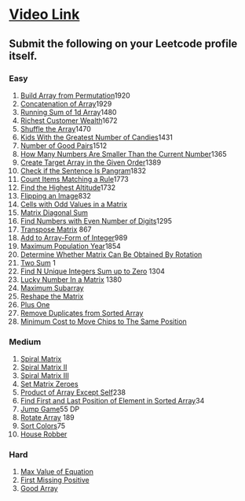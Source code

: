 # [Video Link](https://youtu.be/n60Dn0UsbEk)

## Submit the following on your Leetcode profile itself.

### Easy
1. [Build Array from Permutation](https://leetcode.com/problems/build-array-from-permutation/)1920
2. [Concatenation of Array](https://leetcode.com/problems/concatenation-of-array/)1929
3. [Running Sum of 1d Array](https://leetcode.com/problems/running-sum-of-1d-array/)1480
4. [Richest Customer Wealth](https://leetcode.com/problems/richest-customer-wealth/)1672
5. [Shuffle the Array](https://leetcode.com/problems/shuffle-the-array/)1470
6. [Kids With the Greatest Number of Candies](https://leetcode.com/problems/kids-with-the-greatest-number-of-candies/)1431
7. [Number of Good Pairs](https://leetcode.com/problems/number-of-good-pairs/)1512
8. [How Many Numbers Are Smaller Than the Current Number](https://leetcode.com/problems/how-many-numbers-are-smaller-than-the-current-number/)1365
9. [Create Target Array in the Given Order](https://leetcode.com/problems/create-target-array-in-the-given-order/)1389
10. [Check if the Sentence Is Pangram](https://leetcode.com/problems/check-if-the-sentence-is-pangram/)1832
11. [Count Items Matching a Rule](https://leetcode.com/problems/count-items-matching-a-rule/)1773
12. [Find the Highest Altitude](https://leetcode.com/problems/find-the-highest-altitude/)1732
13. [Flipping an Image](https://leetcode.com/problems/flipping-an-image/)832
14. [Cells with Odd Values in a Matrix](https://leetcode.com/problems/cells-with-odd-values-in-a-matrix/)
15. [Matrix Diagonal Sum](https://leetcode.com/problems/matrix-diagonal-sum/)
16. [Find Numbers with Even Number of Digits](https://leetcode.com/problems/find-numbers-with-even-number-of-digits/)1295
17. [Transpose Matrix](https://leetcode.com/problems/transpose-matrix/) 867
18. [Add to Array-Form of Integer](https://leetcode.com/problems/add-to-array-form-of-integer/)989
19. [Maximum Population Year](https://leetcode.com/problems/maximum-population-year/)1854
20. [Determine Whether Matrix Can Be Obtained By Rotation](https://leetcode.com/problems/determine-whether-matrix-can-be-obtained-by-rotation/)
21. [Two Sum](https://leetcode.com/problems/two-sum/) 1
22. [Find N Unique Integers Sum up to Zero](https://leetcode.com/problems/find-n-unique-integers-sum-up-to-zero/) 1304
23. [Lucky Number In a Matrix](https://leetcode.com/problems/lucky-numbers-in-a-matrix/) 1380
24. [Maximum Subarray](https://leetcode.com/problems/maximum-subarray/)
25. [Reshape the Matrix](https://leetcode.com/problems/reshape-the-matrix/)
26. [Plus One](https://leetcode.com/problems/plus-one/)
27. [Remove Duplicates from Sorted Array](https://leetcode.com/problems/remove-duplicates-from-sorted-array/)
28. [Minimum Cost to Move Chips to The Same Position](https://leetcode.com/problems/minimum-cost-to-move-chips-to-the-same-position/)

### Medium
1. [Spiral Matrix](https://leetcode.com/problems/spiral-matrix/)
2. [Spiral Matrix II](https://leetcode.com/problems/spiral-matrix-ii/)
3. [Spiral Matrix III](https://leetcode.com/problems/spiral-matrix-iii/)
4. [Set Matrix Zeroes](https://leetcode.com/problems/set-matrix-zeroes/)
5. [Product of Array Except Self](https://leetcode.com/problems/product-of-array-except-self/)238
6. [Find First and Last Position of Element in Sorted Array](https://leetcode.com/problems/find-first-and-last-position-of-element-in-sorted-array/)34
7. [Jump Game](https://leetcode.com/problems/jump-game/)55 DP
8. [Rotate Array](https://leetcode.com/problems/rotate-array/) 189
9. [Sort Colors](https://leetcode.com/problems/sort-colors/)75
10. [House Robber](https://leetcode.com/problems/house-robber/)

### Hard
1. [Max Value of Equation](https://leetcode.com/problems/max-value-of-equation/)
2. [First Missing Positive](https://leetcode.com/problems/first-missing-positive/)
3. [Good Array](https://leetcode.com/problems/check-if-it-is-a-good-array/)
